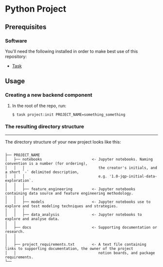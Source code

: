 # Python Project

## Prerequisites

### Software

You'll need the following installed in order to make best use of this repository:

- [Task](https://taskfile.dev/#/installation)

## Usage

### Creating a new backend component

1. In the root of the repo, run:

   ```shell
   $ task project:init PROJECT_NAME=something_something
   ```

### The resulting directory structure
------------

The directory structure of your new project looks like this: 

```
   
├── PROJECT_NAME                           
│   ├── notebooks                       <- Jupyter notebooks. Naming convention is a number (for ordering),
│   │   │                                  the creator's initials, and a short `-` delimited description, 
│   │   │                                  e.g. '1.0-jqp-initial-data-exploration`.
│   │   │
│   │   ├── feature_engineering         <- Jupyter notebooks containing data source and feature engineering methodology.
│   │   │
│   │   ├── models                      <- Jupyter notebooks use to explore and test modeling techniques and strategies.
│   │   │
│   │   ├── data_analysis               <- Jupyter notebooks to explore and analyse data.
│   │   
│   ├── docs                            <- Supporting documentation or research. 
│   │
│   │
│   ├── project_requirements.txt        <- A text file containing links to supporting documentation, the owner of the project 
│   │                                      notion boards, and package requirements.
└── 
```